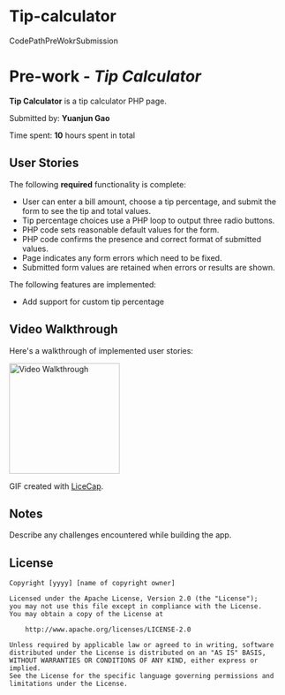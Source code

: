 # Tip-calculator
CodePathPreWokrSubmission
# Pre-work - *Tip Calculator*

**Tip Calculator** is a tip calculator PHP page.

Submitted by: **Yuanjun Gao**

Time spent: **10** hours spent in total

## User Stories

The following **required** functionality is complete:
* User can enter a bill amount, choose a tip percentage, and submit the form to see the tip and total values.
* Tip percentage choices use a PHP loop to output three radio buttons.
* PHP code sets reasonable default values for the form.
* PHP code confirms the presence and correct format of submitted values.
* Page indicates any form errors which need to be fixed.
* Submitted form values are retained when errors or results are shown.

The following features are implemented:
* Add support for custom tip percentage



## Video Walkthrough

Here's a walkthrough of implemented user stories:

<img src='http://i.imgur.com/K9jeDSG.gif' title='Video Walkthrough' width='200' alt='Video Walkthrough' />

GIF created with [LiceCap](http://www.cockos.com/licecap/).

## Notes

Describe any challenges encountered while building the app.

## License

    Copyright [yyyy] [name of copyright owner]

    Licensed under the Apache License, Version 2.0 (the "License");
    you may not use this file except in compliance with the License.
    You may obtain a copy of the License at

        http://www.apache.org/licenses/LICENSE-2.0

    Unless required by applicable law or agreed to in writing, software
    distributed under the License is distributed on an "AS IS" BASIS,
    WITHOUT WARRANTIES OR CONDITIONS OF ANY KIND, either express or implied.
    See the License for the specific language governing permissions and
    limitations under the License.
